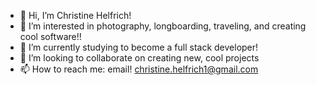 - 👋 Hi, I’m Christine Helfrich!
- 👀 I’m interested in photography, longboarding, traveling, and creating cool software!!
- 🌱 I’m currently studying to become a full stack developer!
- 💞️ I’m looking to collaborate on creating new, cool projects
- 📫 How to reach me: email! christine.helfrich1@gmail.com


